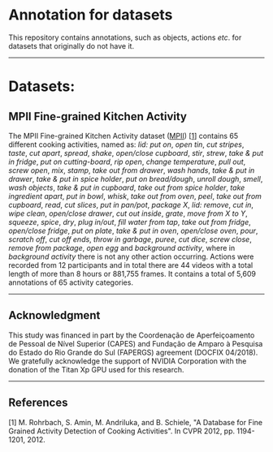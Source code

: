 # Annotation for datasets

This repository contains annotations, such as objects, actions *etc*. for datasets that originally do not have it.

---
# Datasets:

## MPII Fine-grained Kitchen Activity

The MPII Fine-grained Kitchen Activity dataset ([MPII](https://www.mpi-inf.mpg.de/departments/computer-vision-and-multimodal-computing/research/human-activity-recognition/mpii-cooking-activities-dataset/)) [[1](#references)] contains 65 different cooking activities, named as: *lid: put on*, *open tin*, *cut stripes*, *taste*, *cut apart*, *spread*, *shake*, *open/close cupboard*, *stir*, *strew*, *take & put in fridge*, *put on cutting-board*, *rip open*, *change temperature*, *pull out*, *screw open*, *mix*, *stamp*, *take out from drawer*, *wash hands*, *take & put in drawer*, *take & put in spice holder*, *put on bread/dough*, *unroll dough*, *smell*, *wash objects*, *take & put in cupboard*, *take out from spice holder*, *take ingredient apart*, *put in bowl*, *whisk*, *take out from oven*, *peel*, *take out from cupboard*, *read*, *cut slices*, *put in pan/pot*, *package X*, *lid: remove*, *cut in*, *wipe clean*, *open/close drawer*, *cut out inside*, *grate*, *move from X to Y*, *squeeze*, *spice*, *dry*, *plug in/out*, *fill water from tap*, *take out from fridge*, *open/close fridge*, *put on plate*, *take & put in oven*, *open/close oven*, *pour*, *scratch off*, *cut off ends*, *throw in garbage*, *puree*, *cut dice*, *screw close*, *remove from package*, *open egg* and *background activity*, where in *background activity* there is not any other action occurring. Actions were recorded from 12 participants and in total there are 44 videos with a total length of more than 8 hours or 881,755 frames. It contains a total of 5,609 annotations of 65 activity categories.

---
## Acknowledgment

This study was financed in part by the Coordenação de Aperfeiçoamento de Pessoal de Nível Superior (CAPES) and Fundação de Amparo à Pesquisa do Estado do Rio Grande do Sul (FAPERGS) agreement (DOCFIX 04/2018). We gratefully acknowledge the support of NVIDIA Corporation with the donation of the Titan Xp GPU used for this research.

---
## References

[1] M. Rohrbach, S. Amin, M. Andriluka, and B. Schiele, "A Database for Fine Grained Activity Detection of Cooking Activities". In CVPR 2012, pp. 1194-1201, 2012.
